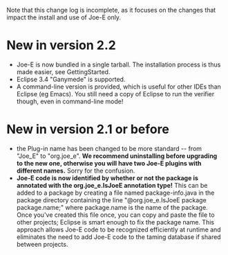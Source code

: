 Note that this change log is incomplete, as it focuses on the changes that impact the install and use of Joe-E only.

# New in version 2.2 #

  * Joe-E is now bundled in a single tarball.  The installation process is thus made easier, see GettingStarted.
  * Eclipse 3.4 "Ganymede" is supported.
  * A command-line version is provided, which is useful for other IDEs than Eclipse (eg Emacs).  You still need a copy of Eclipse to run the verifier though, even in command-line mode!

# New in version 2.1 or before #

  * the Plug-in name has been changed to be more standard -- from "Joe\_E" to "org.joe\_e".  **We recommend uninstalling before upgrading to the new one, otherwise you will have two Joe-E plugins with different names.**  Sorry for the confusion.
  * **Joe-E code is now identified by whether or not the package is annotated with the org.joe\_e.IsJoeE annotation type!**  This can be added to a package by creating a file named package-info.java in the package directory containing the line "@org.joe\_e.IsJoeE package package.name;" where package.name is the name of the package. Once you've created this file once, you can copy and paste the file to other projects; Eclipse is smart enough to fix the package name.  This approach allows Joe-E code to be recognized efficiently at runtime and eliminates the need to add Joe-E code to the taming database if shared between projects.